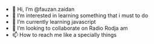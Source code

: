 - 👋 Hi, I’m @fauzan.zaidan
- 👀 I’m interested in learning something that i must to do
- 🌱 I’m currently learning javascript
- 💞️ I’m looking to collaborate on Radio Rodja am
- 📫 How to reach me like a specially things

<!---
sdotwc/sdotwc is a ✨ special ✨ repository because its `README.md` (this file) appears on your GitHub profile.
You can click the Preview link to take a look at your changes.
--->
